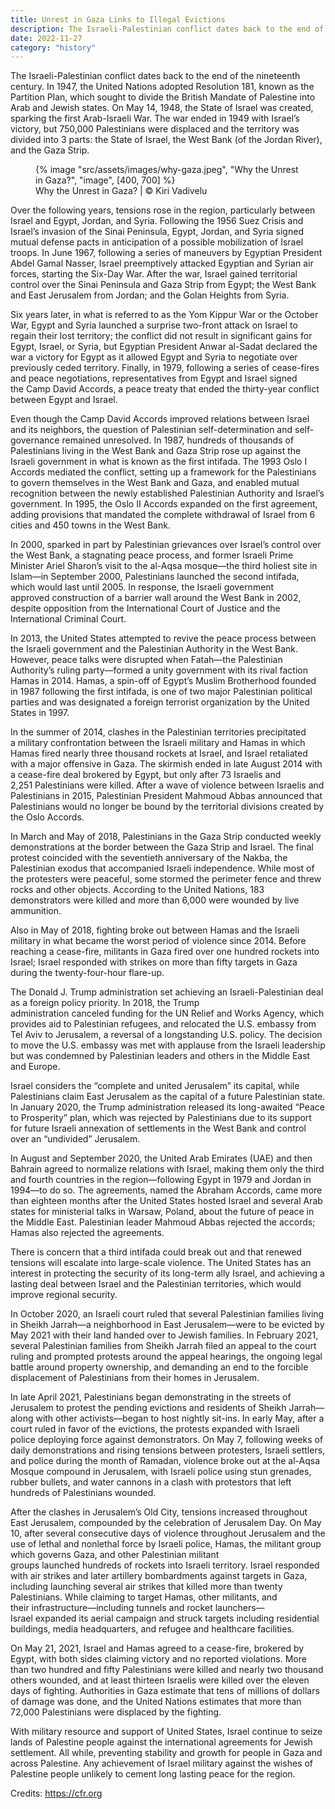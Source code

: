 ```yaml
---
title: Unrest in Gaza Links to Illegal Evictions
description: The Israeli-Palestinian conflict dates back to the end of the nineteenth century
date: 2022-11-27
category: "history"
---
```


The Israeli-Palestinian conflict dates back to the end of the nineteenth century. In 1947, the United Nations adopted Resolution 181, known as the Partition Plan, which sought to divide the British Mandate of Palestine into Arab and Jewish states. On May 14, 1948, the State of Israel was created, sparking the first Arab-Israeli War. The war ended in 1949 with Israel’s victory, but 750,000 Palestinians were displaced and the territory was divided into 3 parts: the State of Israel, the West Bank (of the Jordan River), and the Gaza Strip.

<!-- excerpt -->

<figure>
{% image "src/assets/images/why-gaza.jpeg", "Why the Unrest in Gaza?", "image", [400, 700] %}
<figcaption>Why the Unrest in Gaza? | © Kiri Vadivelu</figcaption>
</figure>

Over the following years, tensions rose in the region, particularly between Israel and Egypt, Jordan, and Syria. Following the 1956 Suez Crisis and Israel’s invasion of the Sinai Peninsula, Egypt, Jordan, and Syria signed mutual defense pacts in anticipation of a possible mobilization of Israel troops. In June 1967, following a series of maneuvers by Egyptian President Abdel Gamal Nasser, Israel preemptively attacked Egyptian and Syrian air forces, starting the Six-Day War. After the war, Israel gained territorial control over the Sinai Peninsula and Gaza Strip from Egypt; the West Bank and East Jerusalem from Jordan; and the Golan Heights from Syria.

Six years later, in what is referred to as the Yom Kippur War or the October War, Egypt and Syria launched a surprise two-front attack on Israel to regain their lost territory; the conflict did not result in significant gains for Egypt, Israel, or Syria, but Egyptian President Anwar al-Sadat declared the war a victory for Egypt as it allowed Egypt and Syria to negotiate over previously ceded territory. Finally, in 1979, following a series of cease-fires and peace negotiations, representatives from Egypt and Israel signed the Camp David Accords, a peace treaty that ended the thirty-year conflict between Egypt and Israel.

Even though the Camp David Accords improved relations between Israel and its neighbors, the question of Palestinian self-determination and self-governance remained unresolved. In 1987, hundreds of thousands of Palestinians living in the West Bank and Gaza Strip rose up against the Israeli government in what is known as the first intifada. The 1993 Oslo I Accords mediated the conflict, setting up a framework for the Palestinians to govern themselves in the West Bank and Gaza, and enabled mutual recognition between the newly established Palestinian Authority and Israel’s government. In 1995, the Oslo II Accords expanded on the first agreement, adding provisions that mandated the complete withdrawal of Israel from 6 cities and 450 towns in the West Bank.

In 2000, sparked in part by Palestinian grievances over Israel’s control over the West Bank, a stagnating peace process, and former Israeli Prime Minister Ariel Sharon’s visit to the al-Aqsa mosque—the third holiest site in Islam—in September 2000, Palestinians launched the second intifada, which would last until 2005. In response, the Israeli government approved construction of a barrier wall around the West Bank in 2002, despite opposition from the International Court of Justice and the International Criminal Court.

In 2013, the United States attempted to revive the peace process between the Israeli government and the Palestinian Authority in the West Bank. However, peace talks were disrupted when Fatah—the Palestinian Authority’s ruling party—formed a unity government with its rival faction Hamas in 2014. Hamas, a spin-off of Egypt’s Muslim Brotherhood founded in 1987 following the first intifada, is one of two major Palestinian political parties and was designated a foreign terrorist organization by the United States in 1997.

In the summer of 2014, clashes in the Palestinian territories precipitated a military confrontation between the Israeli military and Hamas in which Hamas fired nearly three thousand rockets at Israel, and Israel retaliated with a major offensive in Gaza. The skirmish ended in late August 2014 with a cease-fire deal brokered by Egypt, but only after 73 Israelis and 2,251 Palestinians were killed. After a wave of violence between Israelis and Palestinians in 2015, Palestinian President Mahmoud Abbas announced that Palestinians would no longer be bound by the territorial divisions created by the Oslo Accords.

In March and May of 2018, Palestinians in the Gaza Strip conducted weekly demonstrations at the border between the Gaza Strip and Israel. The final protest coincided with the seventieth anniversary of the Nakba, the Palestinian exodus that accompanied Israeli independence. While most of the protesters were peaceful, some stormed the perimeter fence and threw rocks and other objects. According to the United Nations, 183 demonstrators were killed and more than 6,000 were wounded by live ammunition.

Also in May of 2018, fighting broke out between Hamas and the Israeli military in what became the worst period of violence since 2014. Before reaching a cease-fire, militants in Gaza fired over one hundred rockets into Israel; Israel responded with strikes on more than fifty targets in Gaza during the twenty-four-hour flare-up.

The Donald J. Trump administration set achieving an Israeli-Palestinian deal as a foreign policy priority. In 2018, the Trump administration canceled funding for the UN Relief and Works Agency, which provides aid to Palestinian refugees, and relocated the U.S. embassy from Tel Aviv to Jerusalem, a reversal of a longstanding U.S. policy. The decision to move the U.S. embassy was met with applause from the Israeli leadership but was condemned by Palestinian leaders and others in the Middle East and Europe.

Israel considers the “complete and united Jerusalem” its capital, while Palestinians claim East Jerusalem as the capital of a future Palestinian state. In January 2020, the Trump administration released its long-awaited “Peace to Prosperity” plan, which was rejected by Palestinians due to its support for future Israeli annexation of settlements in the West Bank and control over an “undivided” Jerusalem.

In August and September 2020, the United Arab Emirates (UAE) and then Bahrain agreed to normalize relations with Israel, making them only the third and fourth countries in the region—following Egypt in 1979 and Jordan in 1994—to do so. The agreements, named the Abraham Accords, came more than eighteen months after the United States hosted Israel and several Arab states for ministerial talks in Warsaw, Poland, about the future of peace in the Middle East. Palestinian leader Mahmoud Abbas rejected the accords; Hamas also rejected the agreements.

There is concern that a third intifada could break out and that renewed tensions will escalate into large-scale violence. The United States has an interest in protecting the security of its long-term ally Israel, and achieving a lasting deal between Israel and the Palestinian territories, which would improve regional security.

In October 2020, an Israeli court ruled that several Palestinian families living in Sheikh Jarrah—a neighborhood in East Jerusalem—were to be evicted by May 2021 with their land handed over to Jewish families. In February 2021, several Palestinian families from Sheikh Jarrah filed an appeal to the court ruling and prompted protests around the appeal hearings, the ongoing legal battle around property ownership, and demanding an end to the forcible displacement of Palestinians from their homes in Jerusalem.

In late April 2021, Palestinians began demonstrating in the streets of Jerusalem to protest the pending evictions and residents of Sheikh Jarrah—along with other activists—began to host nightly sit-ins. In early May, after a court ruled in favor of the evictions, the protests expanded with Israeli police deploying force against demonstrators. On May 7, following weeks of daily demonstrations and rising tensions between protesters, Israeli settlers, and police during the month of Ramadan, violence broke out at the al-Aqsa Mosque compound in Jerusalem, with Israeli police using stun grenades, rubber bullets, and water cannons in a clash with protestors that left hundreds of Palestinians wounded.

After the clashes in Jerusalem’s Old City, tensions increased throughout East Jerusalem, compounded by the celebration of Jerusalem Day. On May 10, after several consecutive days of violence throughout Jerusalem and the use of lethal and nonlethal force by Israeli police, Hamas, the militant group which governs Gaza, and other Palestinian militant groups launched hundreds of rockets into Israeli territory. Israel responded with air strikes and later artillery bombardments against targets in Gaza, including launching several air strikes that killed more than twenty Palestinians. While claiming to target Hamas, other militants, and their infrastructure—including tunnels and rocket launchers—Israel expanded its aerial campaign and struck targets including residential buildings, media headquarters, and refugee and healthcare facilities.

On May 21, 2021, Israel and Hamas agreed to a cease-fire, brokered by Egypt, with both sides claiming victory and no reported violations. More than two hundred and fifty Palestinians were killed and nearly two thousand others wounded, and at least thirteen Israelis were killed over the eleven days of fighting. Authorities in Gaza estimate that tens of millions of dollars of damage was done, and the United Nations estimates that more than 72,000 Palestinians were displaced by the fighting.

With military resource and support of United States, Israel continue to seize lands of Palestine people against the international agreements for Jewish settlement. All while, preventing stability and growth for people in Gaza and across Palestine. Any achievement of Israel military against the wishes of Palestine people unlikely to cement long lasting peace for the region.

Credits: https://cfr.org
